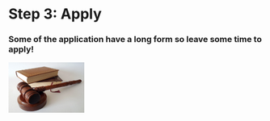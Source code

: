 # Step 3: Apply 

### Some of the application have a long form so leave some time to apply! 



<img src="Screen Shot 2020-11-20 at 7.20.00 PM.png"
     alt="picture" width="150" height="100">
     
